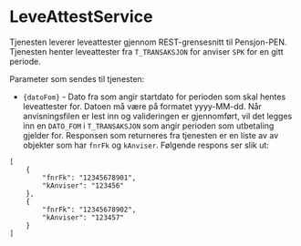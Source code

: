 # LeveAttestService
Tjenesten leverer leveattester gjennom REST-grensesnitt til Pensjon-PEN. Tjenesten henter leveattester fra `T_TRANSAKSJON` for anviser `SPK` for en gitt periode.

Parameter som sendes til tjenesten:
* ```{datoFom}``` - Dato fra som angir startdato for perioden som skal hentes leveattester for. Datoen må være på formatet yyyy-MM-dd.
Når anvisningsfilen er lest inn og valideringen er gjennomført, vil det legges inn en `DATO_FOM` i `T_TRANSAKSJON` som angir perioden som utbetaling gjelder for.
Responsen som returneres fra tjenesten er en liste av av objekter som har `fnrFk` og `kAnviser`.
Følgende respons ser slik ut:
```
[
    {
        "fnrFk": "12345678901",
        "kAnviser": "123456"
    },
    {
        "fnrFk": "12345678902",
        "kAnviser": "123457"
    }
]
```